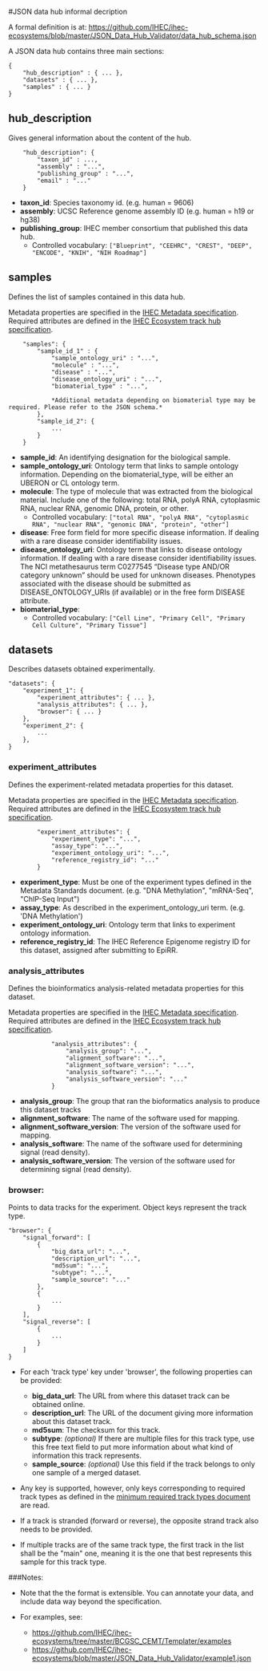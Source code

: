 #JSON data hub informal decription

A formal definition is at: https://github.com/IHEC/ihec-ecosystems/blob/master/JSON_Data_Hub_Validator/data_hub_schema.json

A JSON data hub contains three main sections:
```
{
    "hub_description" : { ... },
    "datasets" : { ... },
    "samples" : { ... }
}
```



## hub_description

Gives general information about the content of the hub. 

```
    "hub_description": {
        "taxon_id" : ...,
        "assembly" : "...",
        "publishing_group" : "...",
        "email" : "..."
    }
```

* **taxon_id**: Species taxonomy id. (e.g. human = 9606)
* **assembly**: UCSC Reference genome assembly ID (e.g. human = h19 or hg38)
* **publishing_group**: IHEC member consortium that published this data hub.
    * Controlled vocabulary: `["Blueprint", "CEEHRC", "CREST", "DEEP", "ENCODE", "KNIH", "NIH Roadmap"]`



## samples

Defines the list of samples contained in this data hub.

Metadata properties are specified in the [IHEC Metadata specification](https://docs.google.com/document/d/1F8RUNGtKMr2lBqMc6pvSyAlZmmtwZxMB3I3u7f7xIbg).
Required attributes are defined in the [IHEC Ecosystem track hub specification](https://github.com/IHEC/ihec-ecosystems/blob/master/docs/trackhub_specification.md). 

```
    "samples": {
        "sample_id_1" : {
            "sample_ontology_uri" : "...",
            "molecule" : "...",
            "disease" : "...",
            "disease_ontology_uri" : "...",
            "biomaterial_type" : "...",
        
            *Additional metadata depending on biomaterial type may be required. Please refer to the JSON schema.*
        },
        "sample_id_2": {
            ...
        }
    }
```

* **sample_id**: An identifying designation for the biological sample.
* **sample_ontology_uri**: Ontology term that links to sample ontology information. Depending on the biomaterial_type, will be either an UBERON or CL ontology term.
* **molecule**: The type of molecule that was extracted from the biological material. Include one of the following: total RNA, polyA RNA, cytoplasmic RNA, nuclear RNA, genomic DNA, protein, or other.
    * Controlled vocabulary: `["total RNA", "polyA RNA", "cytoplasmic RNA", "nuclear RNA", "genomic DNA", "protein", "other"]`
* **disease**: Free form field for more specific disease information. If dealing with a rare disease consider identifiability issues.
* **disease_ontology_uri**: Ontology term that links to disease ontology information. If dealing with a rare disease consider identifiability issues. The NCI metathesaurus term C0277545 “Disease type AND/OR category unknown” should be used for unknown diseases. Phenotypes associated with the disease should be submitted as DISEASE_ONTOLOGY_URIs (if available) or in the free form DISEASE attribute.
* **biomaterial_type**:
    * Controlled vocabulary: `["Cell Line", "Primary Cell", "Primary Cell Culture", "Primary Tissue"]`


## datasets

Describes datasets obtained experimentally.

```
"datasets": {
    "experiment_1": {
        "experiment_attributes": { ... },
        "analysis_attributes": { ... },
        "browser": { ... }
    },
    "experiment_2": {
        ...
    },
}
```


### experiment_attributes

Defines the experiment-related metadata properties for this dataset.

Metadata properties are specified in the [IHEC Metadata specification](https://docs.google.com/document/d/1F8RUNGtKMr2lBqMc6pvSyAlZmmtwZxMB3I3u7f7xIbg).
Required attributes are defined in the [IHEC Ecosystem track hub specification](https://github.com/IHEC/ihec-ecosystems/blob/master/docs/trackhub_specification.md).

```
        "experiment_attributes": {
            "experiment_type": "...",
            "assay_type": "...",
            "experiment_ontology_uri": "...",
            "reference_registry_id": "..."
        }
```

* **experiment_type**: Must be one of the experiment types defined in the Metadata Standards document. (e.g. "DNA Methylation", "mRNA-Seq", "ChIP-Seq Input")
* **assay_type**: As described in the experiment_ontology_uri term. (e.g. 'DNA Methylation')
* **experiment_ontology_uri**: Ontology term that links to experiment ontology information.
* **reference_registry_id**: The IHEC Reference Epigenome registry ID for this dataset, assigned after submitting to EpiRR.
 

### analysis_attributes

Defines the bioinformatics analysis-related metadata properties for this dataset.

Metadata properties are specified in the [IHEC Metadata specification](https://docs.google.com/document/d/1F8RUNGtKMr2lBqMc6pvSyAlZmmtwZxMB3I3u7f7xIbg).
Required attributes are defined in the [IHEC Ecosystem track hub specification](https://github.com/IHEC/ihec-ecosystems/blob/master/docs/trackhub_specification.md).

```
            "analysis_attributes": {
                "analysis_group": "...",
                "alignment_software": "...",
                "alignment_software_version": "...",
                "analysis_software": "...",
                "analysis_software_version": "..."
            }
```

* **analysis_group**: The group that ran the bioformatics analysis to produce this dataset tracks
* **alignment_software**: The name of the software used for mapping.
* **alignment_software_version**: The version of the software used for mapping.
* **analysis_software**: The name of the software used for determining signal (read density).
* **analysis_software_version**: The version of the software used for determining signal (read density).

                
### browser:

Points to data tracks for the experiment. Object keys represent the track type. 

```
"browser": {
    "signal_forward": [
        {
            "big_data_url": "...",
            "description_url": "...",
            "md5sum": "...",
            "subtype": "...",
            "sample_source": "..."
        },
        {
            ...
        }
    ],
    "signal_reverse": [
        {
            ...
        }
    ]
}
```

* For each 'track type' key under 'browser', the following properties can be provided:
    * **big_data_url**: The URL from where this dataset track can be obtained online.
    * **description_url**: The URL of the document giving more information about this dataset track.
    * **md5sum**: The checksum for this track.
    * **subtype**: *(optional)* If there are multiple files for this track type, use this free text field to put more information about what kind of information this track represents.
    * **sample_source**: *(optional)* Use this field if the track belongs to only one sample of a merged dataset.

* Any key is supported, however, only keys corresponding to required track types as defined in the [minimum required track types document](https://github.com/IHEC/ihec-ecosystems/blob/master/minimum_required_track_types.md) are read. 

* If a track is stranded (forward or reverse), the opposite strand track also needs to be provided.

* If multiple tracks are of the same track type, the first track in the list shall be the "main" one, meaning it is the one that best represents this sample for this track type.


###Notes:

* Note that the the format is extensible. You can annotate your data, and include data way beyond the specification.   

* For examples, see:
    * https://github.com/IHEC/ihec-ecosystems/tree/master/BCGSC_CEMT/Templater/examples
    * https://github.com/IHEC/ihec-ecosystems/blob/master/JSON_Data_Hub_Validator/example1.json
